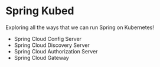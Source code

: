 # Spring Kubed

Exploring all the ways that we can run Spring on Kubernetes!

- Spring Cloud Config Server
- Spring Cloud Discovery Server
- Spring Cloud Authorization Server
- Spring Cloud Gateway
